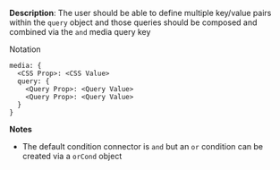 __Description__: The user should be able to define multiple key/value pairs within the `query` object and those queries should be composed and combined via the `and` media query key

Notation
```
media: {
  <CSS Prop>: <CSS Value>
  query: {
    <Query Prop>: <Query Value>
    <Query Prop>: <Query Value>
  }
}
```


__Notes__

- The default condition connector is `and` but an `or` condition can be created via a `orCond` object
